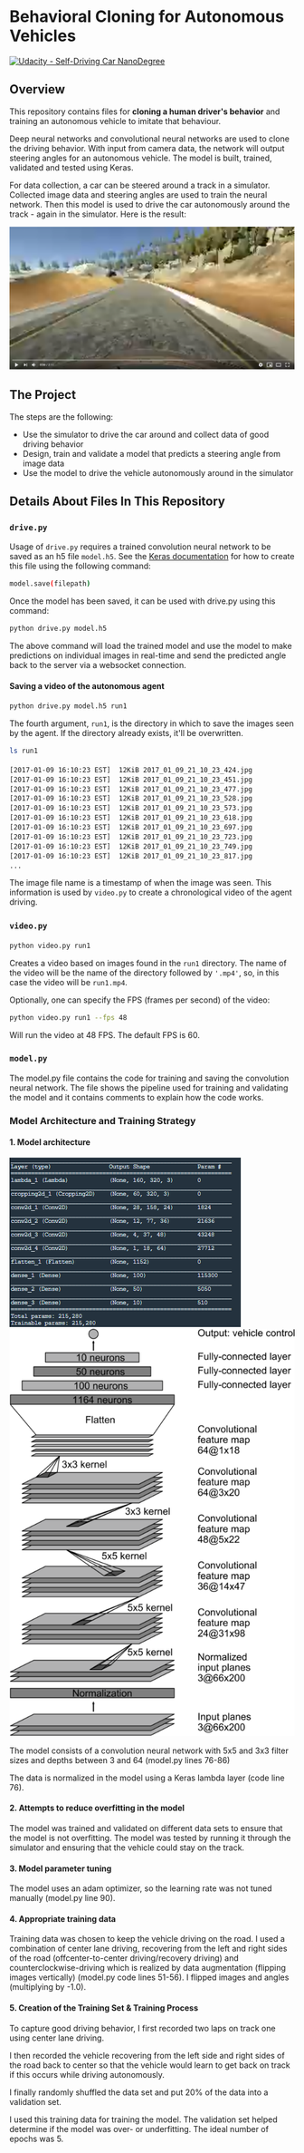 # Behavioral Cloning for Autonomous Vehicles

[![Udacity - Self-Driving Car NanoDegree](https://s3.amazonaws.com/udacity-sdc/github/shield-carnd.svg)](http://www.udacity.com/drive)

## Overview
This repository contains files for **cloning a human driver's behavior** and training an autonomous vehicle to imitate that behaviour.

Deep neural networks and convolutional neural networks are used to clone the driving behavior. With input from camera data, the network will output steering angles for an autonomous vehicle. The model is built, trained, validated and tested using Keras.

For data collection, a car can be steered around a track in a simulator. Collected image data and steering angles are used to train the neural network. Then this model is used to drive the car autonomously around the track - again in the simulator. Here is the result:

[![IMAGE ALT TEXT HERE](./examples/Thumbnail.png)](https://youtu.be/xgAVLis9y-E)

## The Project
The steps are the following:
* Use the simulator to drive the car around and collect data of good driving behavior
* Design, train and validate a model that predicts a steering angle from image data
* Use the model to drive the vehicle autonomously around in the simulator

## Details About Files In This Repository
### `drive.py`

Usage of `drive.py` requires a trained convolution neural network to be saved as an h5 file `model.h5`. See the [Keras documentation](https://keras.io/getting-started/faq/#how-can-i-save-a-keras-model) for how to create this file using the following command:
```sh
model.save(filepath)
```

Once the model has been saved, it can be used with drive.py using this command:

```sh
python drive.py model.h5
```

The above command will load the trained model and use the model to make predictions on individual images in real-time and send the predicted angle back to the server via a websocket connection.

#### Saving a video of the autonomous agent

```sh
python drive.py model.h5 run1
```

The fourth argument, `run1`, is the directory in which to save the images seen by the agent. If the directory already exists, it'll be overwritten.

```sh
ls run1

[2017-01-09 16:10:23 EST]  12KiB 2017_01_09_21_10_23_424.jpg
[2017-01-09 16:10:23 EST]  12KiB 2017_01_09_21_10_23_451.jpg
[2017-01-09 16:10:23 EST]  12KiB 2017_01_09_21_10_23_477.jpg
[2017-01-09 16:10:23 EST]  12KiB 2017_01_09_21_10_23_528.jpg
[2017-01-09 16:10:23 EST]  12KiB 2017_01_09_21_10_23_573.jpg
[2017-01-09 16:10:23 EST]  12KiB 2017_01_09_21_10_23_618.jpg
[2017-01-09 16:10:23 EST]  12KiB 2017_01_09_21_10_23_697.jpg
[2017-01-09 16:10:23 EST]  12KiB 2017_01_09_21_10_23_723.jpg
[2017-01-09 16:10:23 EST]  12KiB 2017_01_09_21_10_23_749.jpg
[2017-01-09 16:10:23 EST]  12KiB 2017_01_09_21_10_23_817.jpg
...
```

The image file name is a timestamp of when the image was seen. This information is used by `video.py` to create a chronological video of the agent driving.

### `video.py`

```sh
python video.py run1
```

Creates a video based on images found in the `run1` directory. The name of the video will be the name of the directory followed by `'.mp4'`, so, in this case the video will be `run1.mp4`.

Optionally, one can specify the FPS (frames per second) of the video:

```sh
python video.py run1 --fps 48
```

Will run the video at 48 FPS. The default FPS is 60.

### `model.py`

The model.py file contains the code for training and saving the convolution neural network. The file shows the pipeline used for training and validating the model and it contains comments to explain how the code works.

### Model Architecture and Training Strategy

#### 1. Model architecture

![alt text][image9]
![alt text][image10]

The model consists of a convolution neural network with 5x5 and 3x3 filter sizes and depths between 3 and 64 (model.py lines 76-86) 

The data is normalized in the model using a Keras lambda layer (code line 76). 

#### 2. Attempts to reduce overfitting in the model

The model was trained and validated on different data sets to ensure that the model is not overfitting. The model was tested by running it through the simulator and ensuring that the vehicle could stay on the track.

#### 3. Model parameter tuning

The model uses an adam optimizer, so the learning rate was not tuned manually (model.py line 90).

#### 4. Appropriate training data

Training data was chosen to keep the vehicle driving on the road. I used a combination of center lane driving, recovering from the left and right sides of the road (offcenter-to-center driving/recovery driving) and counterclockwise-driving which is realized by data augmentation (flipping images vertically) (model.py code lines 51-56). I flipped images and angles (multiplying by -1.0).

#### 5. Creation of the Training Set & Training Process

To capture good driving behavior, I first recorded two laps on track one using center lane driving.

I then recorded the vehicle recovering from the left side and right sides of the road back to center so that the vehicle would learn to get back on track if this occurs while driving autonomously.

I finally randomly shuffled the data set and put 20% of the data into a validation set. 

I used this training data for training the model. The validation set helped determine if the model was over- or underfitting. The ideal number of epochs was 5.

[//]: # (Image References)

[image1]: ./examples/placeholder.png "Model Visualization"
[image2]: ./examples/placeholder.png "Grayscaling"
[image3]: ./examples/placeholder_small.png "Recovery Image"
[image4]: ./examples/placeholder_small.png "Recovery Image"
[image5]: ./examples/placeholder_small.png "Recovery Image"
[image6]: ./examples/placeholder_small.png "Normal Image"
[image7]: ./examples/placeholder_small.png "Flipped Image"
[image8]: ./examples/Thumbnail.png "Thumbnail"
[image9]: ./examples/network_architecture.png "Architecture"
[image10]: ./examples/cnn-architecture-624x890.png "CNN Architecture"
